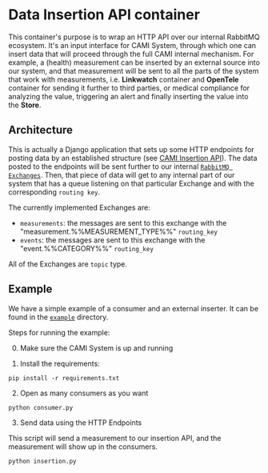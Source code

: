 Data Insertion API container
============================

This container's purpose is to wrap an HTTP API over our internal RabbitMQ ecosystem. It's an input interface for CAMI System, through which one can insert data that will proceed through the full CAMI internal mechanism. For example, a (health) measurement can be inserted by an external source into our system, and that measurement will be sent to all the parts of the system that work with measurements, i.e. **Linkwatch** container and **OpenTele** container for sending it further to third parties, or medical compliance for analyzing the value, triggering an alert and finally inserting the value into the **Store**.


## Architecture

This is actually a Django application that sets up some HTTP endpoints for posting data by an established structure (see [CAMI Insertion API](cami-insertion-api.yml)). The data posted to the endpoints will be sent further to our internal [`RabbitMQ Exchanges`](https://lostechies.com/derekgreer/2012/03/28/rabbitmq-for-windows-exchange-types/). Then, that piece of data will get to any internal part of our system that has a queue listening on that particular Exchange and with the corresponding `routing key`.

The currently implemented Exchanges are:
* `measurements`: the messages are sent to this exchange with the "measurement.%%MEASUREMENT_TYPE%%" `routing_key`
* `events`: the messages are sent to this exchange with the "event.%%CATEGORY%%" `routing_key`

All of the Exchanges are `topic` type.

## Example
We have a simple example of a consumer and an external inserter. It can be found in the [`example`](example/) directory.

Steps for running the example:

0. Make sure the CAMI System is up and running

1. Install the requirements:

```
pip install -r requirements.txt
```

2. Open as many consumers as you want

```
python consumer.py
```

3. Send data using the HTTP Endpoints

This script will send a measurement to our insertion API, and the measurement will
show up in the consumers.

```
python insertion.py
```
